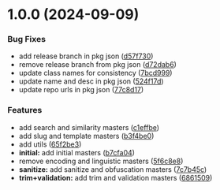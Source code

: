 # 1.0.0 (2024-09-09)


### Bug Fixes

* add release branch in pkg json ([d57f730](https://github.com/dev-ahmadbilal/string-master/commit/d57f73096d54b7d1ff281b3cff8164eefd63dc02))
* remove release branch from pkg json ([d72dab6](https://github.com/dev-ahmadbilal/string-master/commit/d72dab67611f78cc0db5189f1422d0a3a8ba12c6))
* update class names for consistency ([7bcd999](https://github.com/dev-ahmadbilal/string-master/commit/7bcd9993d0db69480fca8a2fdba0d52b233cd204))
* update name and desc in pkg json ([524f17d](https://github.com/dev-ahmadbilal/string-master/commit/524f17d30e4e5dec6c84cc32d9a3b040803019ba))
* update repo urls in pkg json ([77c8d17](https://github.com/dev-ahmadbilal/string-master/commit/77c8d17b9ed6831b3233f7f29c8bfe18c8283bca))


### Features

* add search and similarity masters ([c1effbe](https://github.com/dev-ahmadbilal/string-master/commit/c1effbe44a5a246437b3827a216e3b401b66b2f5))
* add slug and template masters ([b3f4be0](https://github.com/dev-ahmadbilal/string-master/commit/b3f4be090e92ad784fd311323a8f3b37e769f973))
* add utils ([65f2be3](https://github.com/dev-ahmadbilal/string-master/commit/65f2be34a217bbf2e32988ab2824e0525af0b6c7))
* **initial:** add initial  masters ([b7cfa04](https://github.com/dev-ahmadbilal/string-master/commit/b7cfa047e538963077688de74d08d0507eb79481))
* remove encoding and linguistic masters ([5f6c8e8](https://github.com/dev-ahmadbilal/string-master/commit/5f6c8e83deb6715ef19baf24aa1f1f2275437eda))
* **sanitize:** add sanitize and obfuscation masters ([7c7b45c](https://github.com/dev-ahmadbilal/string-master/commit/7c7b45c426d43c74e288b6900128ced26188f900))
* **trim+validation:** add trim and validation masters ([6861509](https://github.com/dev-ahmadbilal/string-master/commit/6861509bcd1c4de9cde8812aa0cca6a4bc83efa6))
